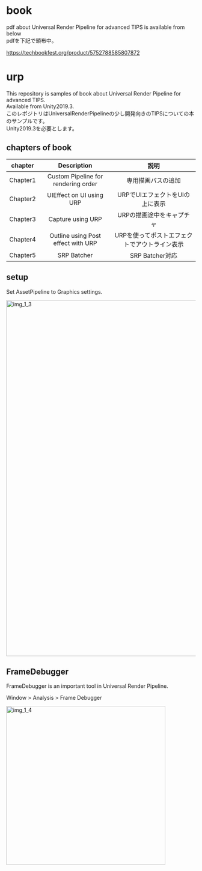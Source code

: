 # book

pdf about Universal Render Pipeline for advanced TIPS is available from below
<br>pdfを下記で頒布中。

https://techbookfest.org/product/5752788585807872

# urp

This repository is samples of book about Universal Render Pipeline for advanced TIPS.
<br>Available from Unity2019.3.
<br>このレポジトリはUniversalRenderPipelineの少し開発向きのTIPSについての本のサンプルです。
<br>Unity2019.3を必要とします。

## chapters of book

|chapter|Description| 説明 |
|:---:|:---:|:---:|
|Chapter1| Custom Pipeline for rendering order | 専用描画パスの追加 |
|Chapter2| UIEffect on UI using URP | URPでUIエフェクトをUIの上に表示 |
|Chapter3| Capture using URP | URPの描画途中をキャプチャ |
|Chapter4| Outline using Post effect with URP | URPを使ってポストエフェクトでアウトライン表示 |
|Chapter5| SRP Batcher | SRP Batcher対応 |

## setup

Set AssetPipeline to Graphics settings.

<img width="948" alt="img_1_3" src="https://user-images.githubusercontent.com/2674692/71588177-e7dd0600-2b63-11ea-849b-074ee3bc353e.png">

## FrameDebugger

FrameDebugger is an important tool in Universal Render Pipeline.

Window > Analysis > Frame Debugger

<img width="423" alt="img_1_4" src="https://user-images.githubusercontent.com/2674692/71588427-c9c3d580-2b64-11ea-9f3f-74ee8c4efd14.png">
